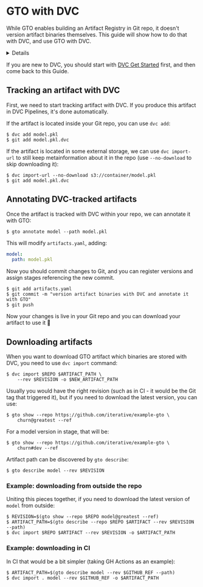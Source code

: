 # GTO with DVC

While GTO enables building an Artifact Registry in Git repo, it doesn't version
artifact binaries themselves. This guide will show how to do that with DVC, and
use GTO with DVC.

<details>

### Learn about different approaches to this

1. You can commit artifacts to Git repo. If they aren't small enough, this is
   not recommended. To bypass this limitation, you can try using Git-lfs.
2. You can version binaries with [DVC](https://dvc.org/) and commit pointers to
   them to the repo. This is the recommended approach for large files.
3. You can version binaries manually somewhere, specifying URL to them as `path`
   in `artifacts.yaml`. This can be done, if your artifacts are already
   versioned by some external system.

</details>

If you are new to DVC, you should start with
[DVC Get Started](https://dvc.org/doc/start) first, and then come back to this
Guide.

<!-- ```

dvc init --no-scm dvc remote add az azure://container-name export
AZURE_STORAGE_CONNECTION_STRING='YOUR_CONNECTION_STRING'

dvc import-url --no-download azure://container-name/data.parquet

``` -->

## Tracking an artifact with DVC

First, we need to start tracking artifact with DVC. If you produce this artifact
in DVC Pipelines, it's done automatically.

If the artifact is located inside your Git repo, you can use `dvc add`:

```cli
$ dvc add model.pkl
$ git add model.pkl.dvc
```

If the artifact is located in some external storage, we can use `dvc import-url`
to still keep metainformation about it in the repo (use `--no-download` to skip
downloading it):

```cli
$ dvc import-url --no-download s3://container/model.pkl
$ git add model.pkl.dvc
```

## Annotating DVC-tracked artifacts

Once the artifact is tracked with DVC within your repo, we can annotate it with
GTO:

```cli
$ gto annotate model --path model.pkl
```

This will modify `artifacts.yaml`, adding:

```yaml
model:
  path: model.pkl
```

Now you should commit changes to Git, and you can register versions and assign
stages referencing the new commit.

```cli
$ git add artifacts.yaml
$ git commit -m "version artifact binaries with DVC and annotate it with GTO"
$ git push
```

Now your changes is live in your Git repo and you can download your artifact to
use it 🙌

## Downloading artifacts

When you want to download GTO artifact which binaries are stored with DVC, you
need to use `dvc import` command:

```cli
$ dvc import $REPO $ARTIFACT_PATH \
    --rev $REVISION -o $NEW_ARTIFACT_PATH
```

<admon type="tip">

Usually you would have the right revision (such as in CI - it would be the Git
tag that triggered it), but if you need to download the latest version, you can
use:

```cli
$ gto show --repo https://github.com/iterative/example-gto \
    churn@greatest --ref
```

For a model version in stage, that will be:

```cli
$ gto show --repo https://github.com/iterative/example-gto \
    churn#dev --ref
```

</admon>

Artifact path can be discovered by `gto describe`:

```cli
$ gto describe model --rev $REVISION
```

### Example: downloading from outside the repo

Uniting this pieces together, if you need to download the latest version of
`model` from outside:

```cli
$ REVISION=$(gto show --repo $REPO model@greatest --ref)
$ ARTIFACT_PATH=$(gto describe --repo $REPO $ARTIFACT --rev $REVISION --path)
$ dvc import $REPO $ARTIFACT --rev $REVISION -o $ARTIFACT_PATH
```

### Example: downloading in CI

In CI that would be a bit simpler (taking GH Actions as an example):

```cli
$ ARTIFACT_PATH=$(gto describe model --rev $GITHUB_REF --path)
$ dvc import . model --rev $GITHUB_REF -o $ARTIFACT_PATH
```

<!--
Refer to DVC install guide and Get Started to learn DVC first. If you're already
familiar with DVC, let's set it up for GTO repo (use your remote storage instead
of `s3://mybucket/myrepo`):

```cli
$ dvc init
$ dvc remote add myremote -d s3://mybucket/myrepo
$ git add .dvc/config
```

##

If you want to version your artifact with DVC, you need to add it to DVC first
(skip this step if you already have DVC-tracked artifacts):

```cli
$ dvc add path/to/artifact
$ dvc push
$ git add
``` -->
